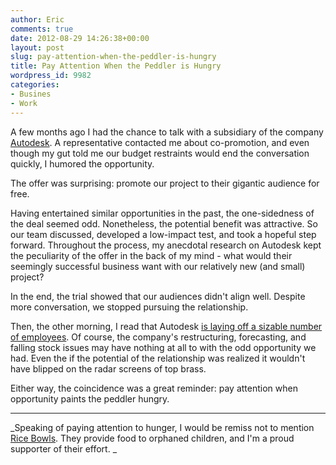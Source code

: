 ```yaml
---
author: Eric
comments: true
date: 2012-08-29 14:26:38+00:00
layout: post
slug: pay-attention-when-the-peddler-is-hungry
title: Pay Attention When the Peddler is Hungry
wordpress_id: 9982
categories:
- Busines
- Work
---
```


A few months ago I had the chance to talk with a subsidiary of the company [Autodesk](http://usa.autodesk.com). A representative contacted me about co-promotion, and even though my gut told me our budget restraints would end the conversation quickly, I humored the opportunity.

The offer was surprising: promote our project to their gigantic audience for free.

Having entertained similar opportunities in the past, the one-sidedness of the deal seemed odd. Nonetheless, the potential benefit was attractive. So our team discussed, developed a low-impact test, and took a hopeful step forward. Throughout the process, my anecdotal research on Autodesk kept the peculiarity of the offer in the back of my mind - what would their seemingly successful business want with our relatively new (and small) project?

In the end, the trial showed that our audiences didn't align well. Despite more conversation, we stopped pursuing the relationship.

Then, the other morning, I read that Autodesk [is laying off a sizable number of employees](http://www.wired.com/design/2012/08/autodesk-layoffs/). Of course, the company's restructuring, forecasting, and falling stock issues may have nothing at all to with the odd opportunity we had. Even the if the potential of the relationship was realized it wouldn't have blipped on the radar screens of top brass.

Either way, the coincidence was a great reminder: pay attention when opportunity paints the peddler hungry.



* * *



_Speaking of paying attention to hunger, I would be remiss not to mention [Rice Bowls](http://ricebowls.org). They provide food to orphaned children, and I'm a proud supporter of their effort. _
